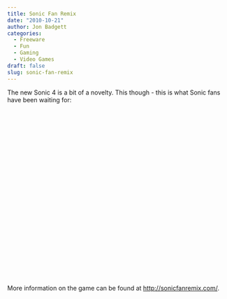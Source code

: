 ```yaml
---
title: Sonic Fan Remix
date: "2010-10-21"
author: Jon Badgett
categories:
  - Freeware
  - Fun
  - Gaming
  - Video Games
draft: false
slug: sonic-fan-remix
---
```


The new Sonic 4 is a bit of a novelty. This though - this is what Sonic fans
have been waiting for:

<object classid="clsid:d27cdb6e-ae6d-11cf-96b8-444553540000" width="480" height="385" codebase="http://download.macromedia.com/pub/shockwave/cabs/flash/swflash.cab#version=6,0,40,0"><param name="allowFullScreen" value="true" /><param name="allowscriptaccess" value="always" /><param name="src" value="http://www.youtube.com/v/94Hn1XhyWB0?fs=1&amp;hl=en_US&amp;rel=0" /><param name="allowfullscreen" value="true" /><embed type="application/x-shockwave-flash" width="480" height="385" src="http://www.youtube.com/v/94Hn1XhyWB0?fs=1&amp;hl=en_US&amp;rel=0" allowscriptaccess="always" allowfullscreen="true"></embed></object>

More information on the game can be found at
<a href="http://sonicfanremix.com/">http://sonicfanremix.com/</a>.
